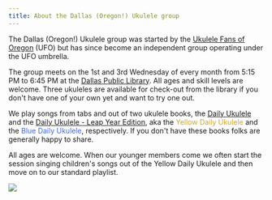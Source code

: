 ```yaml
---
title: About the Dallas (Oregon!) Ukulele group
---
```


The Dallas (Oregon!) Ukulele group was started by the [Ukulele Fans of Oregon](http://www.ukulelefansoforegon.com/) (UFO) but has since become an independent group operating under the UFO umbrella.

The group meets on the 1st and 3rd Wednesday of every month from 5:15 PM to 6:45 PM at the [Dallas Public Library](https://www.ci.dallas.or.us/102/Library).  All ages and skill levels are welcome.  Three ukuleles are available for check-out from the library if you don't have one of your own yet and want to try one out.

We play songs from tabs and out of two ukulele books, the [Daily Ukulele](https://www.amazon.com/Daily-Ukulele-Better-Living-Songbooks-ebook/dp/B00DB2GL2A) and the [Daily Ukulele - Leap Year Edition](https://www.amazon.com/Daily-Ukulele-Better-Living-Songbooks/dp/1458482685/ref=tmm_other_meta_binding_swatch_0?_encoding=UTF8&qid=&sr=), aka the <span style="color:goldenrod">Yellow Daily Ukulele</span> and the <span style="color:royalblue">Blue Daily Ukulele</span>, respectively.  If you don't have these books folks are generally happy to share.

All ages are welcome.  When our younger members come we often start the session singing children's songs out of the Yellow Daily Ukulele and then move on to our standard playlist.

<img src=/img/uke.blue.flowers.png/ style="max-width:100%;min-width:50px;float:center;" />
